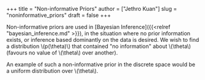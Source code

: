 +++
title = "Non-informative Priors"
author = ["Jethro Kuan"]
slug = "noninformative_priors"
draft = false
+++

Non-informative priors are used in [Bayesian Inference]({{<relref "bayesian_inference.md" >}}), in the
situation where no prior information exists, or inference based
dominantly on the data is desired. We wish to find a distribution
\\(p(\theta)\\) that contained "no information" about \\(\theta\\) (favours no
value of \\(\theta\\) over another).

An example of such a non-informative prior in the discrete space would
be a uniform distribution over \\(\theta\\).
